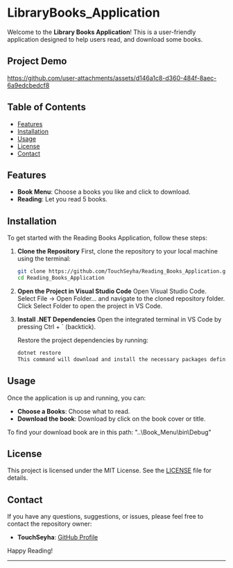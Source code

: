 # LibraryBooks_Application

Welcome to the **Library Books Application**! This is a user-friendly application designed to help users read, and download some books.

## Project Demo
https://github.com/user-attachments/assets/d146a1c8-d360-484f-8aec-6a9edcbedcf8

## Table of Contents

- [Features](#features)
- [Installation](#installation)
- [Usage](#usage)
- [License](#license)
- [Contact](#contact)

## Features

- **Book Menu**: Choose a books you like and click to download.
- **Reading**: Let you read 5 books.

## Installation

To get started with the Reading Books Application, follow these steps:

1. **Clone the Repository**
    First, clone the repository to your local machine using the terminal:
    ```bash
    git clone https://github.com/TouchSeyha/Reading_Books_Application.git
    cd Reading_Books_Application
    ```
 2. **Open the Project in Visual Studio Code**
    Open Visual Studio Code.
    Select File -> Open Folder... and navigate to the cloned repository folder.
    Click Select Folder to open the project in VS Code.
 3. **Install .NET Dependencies**
    Open the integrated terminal in VS Code by pressing Ctrl + ` (backtick).
    
    Restore the project dependencies by running:
    
    ```bash
    dotnet restore
    This command will download and install the necessary packages defined in the .csproj file.
    ```

## Usage

Once the application is up and running, you can:

- **Choose a Books**: Choose what to read.
- **Download the book**: Download by click on the book cover or title.

To find your download book are in this path: "..\Book_Menu\bin\Debug"

## License

This project is licensed under the MIT License. See the [LICENSE](./LICENSE) file for details.

## Contact

If you have any questions, suggestions, or issues, please feel free to contact the repository owner:

- **TouchSeyha**: [GitHub Profile](https://github.com/TouchSeyha)

Happy Reading!

---
